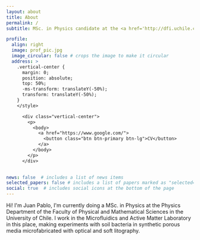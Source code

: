 ```yaml
---
layout: about
title: About
permalink: /
subtitle: MSc. in Physics candidate at the <a href='http://dfi.uchile.cl/'>Physics Department, Faculty of Physical and Mathematical Sciences, University of Chile</a> and <a href='https://activematter.dfi.uchile.cl/'>Millennium Nucleus Physics of Active Matter</a>.

profile:
  align: right
  image: prof_pic.jpg
  image_circular: false # crops the image to make it circular
  address: >
    .vertical-center {
      margin: 0;
      position: absolute;
      top: 50%;
      -ms-transform: translateY(-50%);
      transform: translateY(-50%);
    }
    </style>

      <div class="vertical-center">
        <p> 
          <body>
            <a href="https://www.google.com/">
              <button class="btn btn-primary btn-lg">CV</button>
            </a>
          </body> 
        </p>
      </div>
    

news: false  # includes a list of news items
selected_papers: false # includes a list of papers marked as "selected={true}"
social: true  # includes social icons at the bottom of the page
---
```

Hi! I'm Juan Pablo, I'm currently doing a MSc. in Physics at the Physics Department of the Faculty of Physical and Mathematical Sciences in the University of Chile. I work in the Microfluidics and Active Matter Laboratory in this place, making experiments with soil bacteria in synthetic porous media microfabricated with optical and soft litography.

